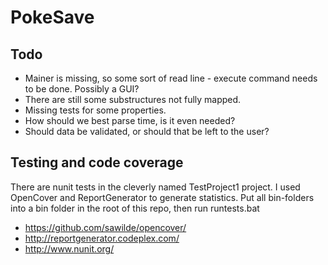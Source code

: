 PokeSave
========

Todo
----
* Mainer is missing, so some sort of read line - execute command needs to be done. Possibly a GUI?
* There are still some substructures not fully mapped.
* Missing tests for some properties.
* How should we best parse time, is it even needed?
* Should data be validated, or should that be left to the user?

Testing and code coverage
-------------------------
There are nunit tests in the cleverly named TestProject1 project.
I used OpenCover and ReportGenerator to generate statistics.
Put all bin-folders into a bin folder in the root of this repo, then run runtests.bat

* https://github.com/sawilde/opencover/
* http://reportgenerator.codeplex.com/
* http://www.nunit.org/